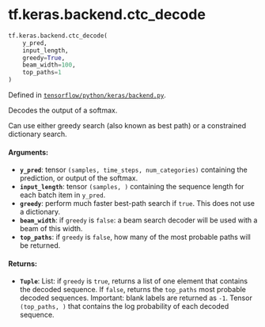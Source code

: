 <div itemscope itemtype="http://developers.google.com/ReferenceObject">
<meta itemprop="name" content="tf.keras.backend.ctc_decode" />
<meta itemprop="path" content="Stable" />
</div>

# tf.keras.backend.ctc_decode

``` python
tf.keras.backend.ctc_decode(
    y_pred,
    input_length,
    greedy=True,
    beam_width=100,
    top_paths=1
)
```



Defined in [`tensorflow/python/keras/backend.py`](/code/stable/tensorflow/python/keras/backend.py).

Decodes the output of a softmax.

Can use either greedy search (also known as best path)
or a constrained dictionary search.

#### Arguments:

* <b>`y_pred`</b>: tensor `(samples, time_steps, num_categories)`
        containing the prediction, or output of the softmax.
* <b>`input_length`</b>: tensor `(samples, )` containing the sequence length for
        each batch item in `y_pred`.
* <b>`greedy`</b>: perform much faster best-path search if `true`.
        This does not use a dictionary.
* <b>`beam_width`</b>: if `greedy` is `false`: a beam search decoder will be used
        with a beam of this width.
* <b>`top_paths`</b>: if `greedy` is `false`,
        how many of the most probable paths will be returned.


#### Returns:

* <b>`Tuple`</b>:         List: if `greedy` is `true`, returns a list of one element that
            contains the decoded sequence.
            If `false`, returns the `top_paths` most probable
            decoded sequences.
            Important: blank labels are returned as `-1`.
        Tensor `(top_paths, )` that contains
            the log probability of each decoded sequence.